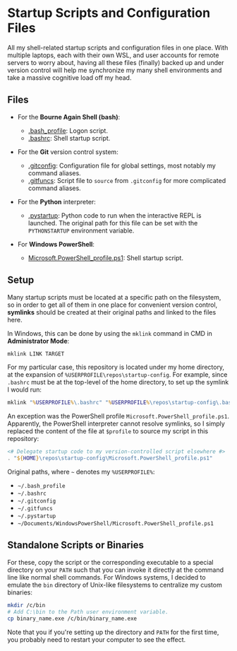 # Startup Scripts and Configuration Files


All my shell-related startup scripts and configuration files in one place. With multiple laptops, each with their own WSL, and user accounts for remote servers to worry about, having all these files (finally) backed up and under version control will help me synchronize my many shell environments and take a massive cognitive load off my head.


## Files


* For the **Bourne Again Shell (bash)**:
  * [.bash_profile](.bash_profile): Logon script.
  * [.bashrc](.bashrc): Shell startup script.

* For the **Git** version control system:
  * [.gitconfig](.gitconfig): Configuration file for global settings, most notably my command aliases.
  * [.gitfuncs](.gitfuncs): Script file to `source` from `.gitconfig` for more complicated command aliases.

* For the **Python** interpreter:
  * [.pystartup](.pystartup): Python code to run when the interactive REPL is launched. The original path for this file can be set with the `PYTHONSTARTUP` environment variable.

* For **Windows PowerShell**:
  * [Microsoft.PowerShell_profile.ps1](Microsoft.PowerShell_profile.ps1): Shell startup script.


## Setup


Many startup scripts must be located at a specific path on the filesystem, so in order to get all of them in one place for convenient version control, **symlinks** should be created at their original paths and linked to the files here.

In Windows, this can be done by using the `mklink` command in CMD in **Administrator Mode**:

```cmd
mklink LINK TARGET
```

For my particular case, this repository is located under my home directory, at the expansion of `%USERPROFILE\repos\startup-config`. For example, since `.bashrc` must be at the top-level of the home directory, to set up the symlink I would run:

```cmd
mklink "%USERPROFILE%\.bashrc" "%USERPROFILE%\repos\startup-config\.bashrc"
```

An exception was the PowerShell profile `Microsoft.PowerShell_profile.ps1`. Apparently, the PowerShell interpreter cannot resolve symlinks, so I simply replaced the content of the file at `$profile` to source my script in this repository:

```ps1
<# Delegate startup code to my version-controlled script elsewhere #>
. "${HOME}\repos\startup-config\Microsoft.PowerShell_profile.ps1"
```

Original paths, where `~` denotes my `%USERPROFILE%`:

* `~/.bash_profile`
* `~/.bashrc`
* `~/.gitconfig`
* `~/.gitfuncs`
* `~/.pystartup`
* `~/Documents/WindowsPowerShell/Microsoft.PowerShell_profile.ps1`


## Standalone Scripts or Binaries


For these, copy the script or the corresponding executable to a special directory on your `PATH` such that you can invoke it directly at the command line like normal shell commands. For Windows systems, I decided to emulate the `bin` directory of Unix-like filesystems to centralize my custom binaries:

```sh
mkdir /c/bin
# Add C:\bin to the Path user environment variable.
cp binary_name.exe /c/bin/binary_name.exe
```

Note that you if you're setting up the directory and `PATH` for the first time, you probably need to restart your computer to see the effect.

